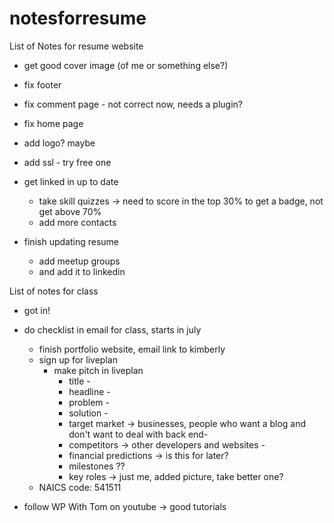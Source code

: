 # notesforresume
List of Notes for resume website

- get good cover image (of me or something else?)
- fix footer
- fix comment page - not correct now, needs a plugin?
- fix home page
- add logo? maybe
- add ssl - try free one

- get linked in up to date
	- take skill quizzes -> need to score in the top 30% to get a badge, not get above 70%
	- add more contacts
- finish updating resume
	- add meetup groups
	- and add it to linkedin

List of notes for class

- got in!
- do checklist  in email for class, starts in july
  - finish portfolio website, email link to kimberly
  - sign up for liveplan
    - make pitch in liveplan
      - title -
      - headline - 
      - problem -
      - solution -
      - target market -> businesses, people who want a blog and don't want to deal with back end-
      - competitors -> other developers and websites -
      - financial predictions -> is this for later?
      - milestones ?? 
      - key roles -> just me, added picture, take better one?
  - NAICS code: 541511


- follow WP With Tom on youtube -> good tutorials
